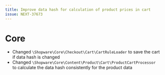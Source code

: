 ```yaml
---
title: Improve data hash for calculation of product prices in cart
issue: NEXT-37673
---
```


# Core

* Changed `\Shopware\Core\Checkout\Cart\CartRuleLoader` to save the cart if data hash is changed
* Changed `\Shopware\Core\Content\Product\Cart\ProductCartProcessor` to calculate the data hash consistently for the product data
